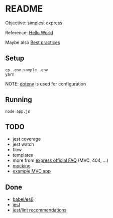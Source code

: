 # README

Objective: simplest express

Reference: [Hello World](https://expressjs.com/en/starter/hello-world.html)

Maybe also [Best practices](https://github.com/Hilzu/node-best-practices)

## Setup

    cp .env.sample .env
    yarn

NOTE: [dotenv](https://github.com/motdotla/dotenv) is used for configuration

## Running

    node app.js

## TODO

* jest coverage
* jest watch
* flow
* templates
* more from [express official FAQ](https://expressjs.com/en/starter/faq.html)  (MVC, 404, ...)
* [mocking](https://codewithhugo.com/express-request-response-mocking/)
* [example MVC app](https://dev.to/nedsoft/testing-nodejs-express-api-with-jest-and-supertest-1km6)

## Done

* [babel/es6](https://medium.com/javascript-in-plain-english/using-es6-for-your-backend-nodejs-application-running-on-express-using-babel-5503bded9842)
* [jest](https://dev.to/nedsoft/testing-nodejs-express-api-with-jest-and-supertest-1km6)
* [jest/lint recommendations](https://github.com/jest-community/eslint-plugin-jest)

